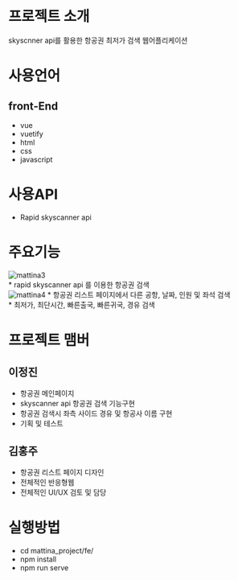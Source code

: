 # 프로젝트 소개
 skyscnner api를 활용한 항공권 최저가 검색
 웹어플리케이션
 
 # 사용언어  
  ## front-End
   * vue
   * vuetify
   * html
   * css
   * javascript
     
 # 사용API
   * Rapid skyscanner api
   
# 주요기능
   ![mattina3](https://user-images.githubusercontent.com/58238859/78316574-fab80a00-759a-11ea-8123-799487f04c09.gif)<br>
    * rapid skyscanner api 를 이용한 항공권 검색<br>
   ![mattina4](https://user-images.githubusercontent.com/58238859/78316692-436fc300-759b-11ea-966c-f4a6a2d6eff5.gif)
    * 항공권 리스트 페이지에서 다른 공항, 날짜, 인원 및 좌석 검색   
    * 최저가, 최단시간, 빠른출국, 빠른귀국, 경유 검색
   

      
# 프로젝트 맴버
  ## 이정진
   * 항공권 메인페이지
   * skyscanner api 항공권 검색 기능구현
   * 항공권 검색시 좌측 사이드 경유 및 항공사 이름 구현
   * 기획 및 테스트
  ## 김홍주
   * 항공권 리스트 페이지 디자인
   * 전체적인 반응형웹
   * 전체적인 UI/UX 검토 및 담당
    
 # 실행방법
  * cd mattina_project/fe/
  * npm install
  * npm run serve

